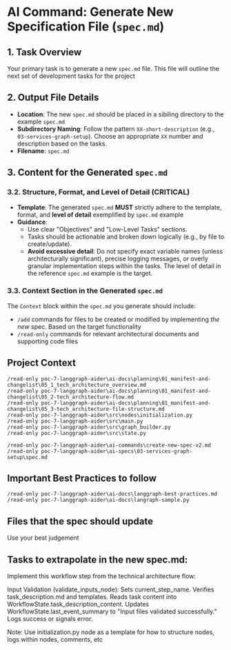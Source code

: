 # AI Command: Generate New Specification File (`spec.md`)

## 1. Task Overview
Your primary task is to generate a new `spec.md` file. This file will outline the next set of development tasks for the project

## 2. Output File Details
- **Location**: The new `spec.md` should be placed in a sibiling directory to the example `spec.md`
- **Subdirectory Naming**: Follow the pattern `XX-short-description` (e.g., `03-services-graph-setup`). Choose an appropriate `XX` number and description based on the tasks.
- **Filename**: `spec.md` 

## 3. Content for the Generated `spec.md`

### 3.2. Structure, Format, and Level of Detail **(CRITICAL)**
- **Template**: The generated `spec.md` **MUST** strictly adhere to the template, format, and **level of detail** exemplified by `spec.md` example
- **Guidance**:
    - Use clear "Objectives" and "Low-Level Tasks" sections.
    - Tasks should be actionable and broken down logically (e.g., by file to create/update).
    - **Avoid excessive detail**: Do not specify exact variable names (unless architecturally significant), precise logging messages, or overly granular implementation steps within the tasks. The level of detail in the reference `spec.md` example is the target.

### 3.3. Context Section in the Generated `spec.md`
The `Context` block within the `spec.md` you generate should include:
- `/add` commands for files to be created or modified by implementing *the new* spec. Based on the target functionality
- `/read-only` commands for relevant architectural documents and supporting code files

## Project Context

```
/read-only poc-7-langgraph-aider\ai-docs\planning\01_manifest-and-changelist\05_1_tech_architecture_overview.md      
/read-only poc-7-langgraph-aider\ai-docs\planning\01_manifest-and-changelist\05_2-tech_architecture-flow.md
/read-only poc-7-langgraph-aider\ai-docs\planning\01_manifest-and-changelist\05_3-tech_architecture-file-structure.md
/read-only poc-7-langgraph-aider\src\nodes\initialization.py
/read-only poc-7-langgraph-aider\src\main.py
/read-only poc-7-langgraph-aider\src\graph_builder.py
/read-only poc-7-langgraph-aider\src\state.py

/read-only poc-7-langgraph-aider\ai-commands\create-new-spec-v2.md
/read-only poc-7-langgraph-aider\ai-specs\03-services-graph-setup\spec.md
```  

## Important Best Practices to follow
```
/read-only poc-7-langgraph-aider\ai-docs\langgraph-best-practices.md
/read-only poc-7-langgraph-aider\ai-docs\langraph-sample.py
```

## Files that the spec should update

Use your best judgement

## Tasks to extrapolate in the new spec.md: 

Implement this workflow step from the technical architecture flow:

Input Validation (validate_inputs_node): Sets current_step_name. Verifies task_description.md and templates. Reads task content into WorkflowState.task_description_content. Updates WorkflowState.last_event_summary to "Input files validated successfully." Logs success or signals error.

Note: Use initialization.py node as a template for how to structure nodes, logs within nodes, comments, etc
